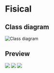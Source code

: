 # Fisical
## Class diagram
![Class diagram](https://user-images.githubusercontent.com/46289656/129432948-36de59fb-f1e1-4fcb-8b49-a5eb9b853a14.jpg)
## Preview
<img src='https://user-images.githubusercontent.com/46289656/100534199-db2cbc00-31d1-11eb-964b-c93962448382.png' width='' heigth=''>
<img src='https://user-images.githubusercontent.com/46289656/100534219-08796a00-31d2-11eb-9d02-1e631837e775.png' heigth='' heigth=''>
<img src='https://user-images.githubusercontent.com/46289656/100534253-5e4e1200-31d2-11eb-8a49-150073ccff47.png'>
